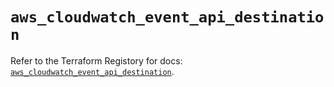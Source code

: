 # `aws_cloudwatch_event_api_destination`

Refer to the Terraform Registory for docs: [`aws_cloudwatch_event_api_destination`](https://registry.terraform.io/providers/hashicorp/aws/5.16.0/docs/resources/cloudwatch_event_api_destination).
